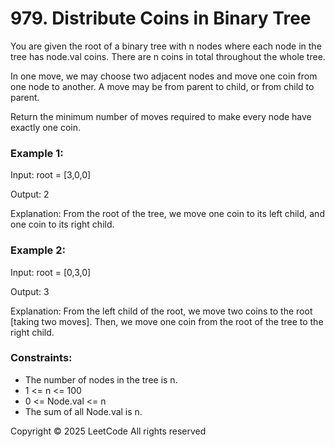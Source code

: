 # 979. Distribute Coins in Binary Tree

You are given the root of a binary tree with n nodes where each node in the tree has node.val coins. There are n coins in total throughout the whole tree.

In one move, we may choose two adjacent nodes and move one coin from one node to another. A move may be from parent to child, or from child to parent.

Return the minimum number of moves required to make every node have exactly one coin.

### Example 1:

Input: root = [3,0,0]

Output: 2

Explanation: From the root of the tree, we move one coin to its left child, and one coin to its right child.

### Example 2:

Input: root = [0,3,0]

Output: 3

Explanation: From the left child of the root, we move two coins to the root [taking two moves]. Then, we move one coin from the root of the tree to the right child.
 

### Constraints:

- The number of nodes in the tree is n.
- 1 <= n <= 100
- 0 <= Node.val <= n
- The sum of all Node.val is n.

Copyright ©️ 2025 LeetCode All rights reserved